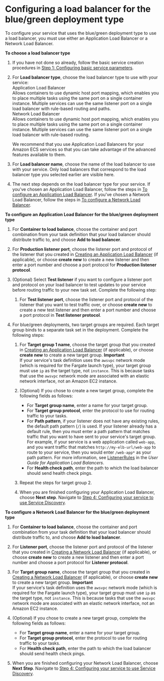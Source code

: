 # Configuring a load balancer for the blue/green deployment type<a name="service-create-loadbalancer-bluegreen"></a>

To configure your service that uses the blue/green deployment type to use a load balancer, you must use either an Application Load Balancer or a Network Load Balancer\.

**To choose a load balancer type**

1. If you have not done so already, follow the basic service creation procedures in [Step 1: Configuring basic service parameters](basic-service-params.md)\.

1. For **Load balancer type**, choose the load balancer type to use with your service:  
Application Load Balancer  
Allows containers to use dynamic host port mapping, which enables you to place multiple tasks using the same port on a single container instance\. Multiple services can use the same listener port on a single load balancer with rule\-based routing and paths\.  
Network Load Balancer  
Allows containers to use dynamic host port mapping, which enables you to place multiple tasks using the same port on a single container instance\. Multiple services can use the same listener port on a single load balancer with rule\-based routing\.

   We recommend that you use Application Load Balancers for your Amazon ECS services so that you can take advantage of the advanced features available to them\.

1. For **Load balancer name**, choose the name of the load balancer to use with your service\. Only load balancers that correspond to the load balancer type you selected earlier are visible here\.

1. The next step depends on the load balancer type for your service\. If you've chosen an Application Load Balancer, follow the steps in [To configure an Application Load Balancer](service-create-loadbalancer-rolling.md#create-service-configure-alb)\. If you've chosen a Network Load Balancer, follow the steps in [To configure a Network Load Balancer](service-create-loadbalancer-rolling.md#create-service-configure-nlb)\.<a name="create-service-configure-alb-bluegreen"></a>

**To configure an Application Load Balancer for the blue/green deployment type**

1. For **Container to load balance**, choose the container and port combination from your task definition that your load balancer should distribute traffic to, and choose **Add to load balancer**\.

1. For **Production listener port**, choose the listener port and protocol of the listener that you created in [Creating an Application Load Balancer](create-application-load-balancer.md) \(if applicable\), or choose **create new** to create a new listener and then enter a port number and choose a port protocol for **Production listener protocol**\.

1. \(Optional\) Select **Test listener** if you want to configure a listener port and protocol on your load balancer to test updates to your service before routing traffic to your new task set\. Complete the following step:

   1. For **Test listener port**, choose the listener port and protocol of the listener that you want to test traffic over, or choose **create new** to create a new test listener and then enter a port number and choose a port protocol in **Test listener protocol**\.

1. For blue/green deployments, two target groups are required\. Each target group binds to a separate task set in the deployment\. Complete the following steps:

   1. For **Target group 1 name**, choose the target group that you created in [Creating an Application Load Balancer](create-application-load-balancer.md) \(if applicable\), or choose **create new** to create a new target group\.
**Important**  
If your service's task definition uses the `awsvpc` network mode \(which is required for the Fargate launch type\), your target group must use `ip` as the target type, not `instance`\. This is because tasks that use the `awsvpc` network mode are associated with an elastic network interface, not an Amazon EC2 instance\.

   1. \(Optional\) If you chose to create a new target group, complete the following fields as follows:
      + For **Target group name**, enter a name for your target group\.
      + For **Target group protocol**, enter the protocol to use for routing traffic to your tasks\.
      + For **Path pattern**, if your listener does not have any existing rules, the default path pattern \(`/`\) is used\. If your listener already has a default rule, then you must enter a path pattern that matches traffic that you want to have sent to your service's target group\. For example, if your service is a web application called `web-app`, and you want traffic that matches `http://my-elb-url/web-app` to route to your service, then you would enter `/web-app*` as your path pattern\. For more information, see [ListenerRules](https://docs.aws.amazon.com/elasticloadbalancing/latest/application/load-balancer-listeners.html#listener-rules) in the *User Guide for Application Load Balancers*\.
      + For **Health check path**, enter the path to which the load balancer should send health check pings\.

   1. Repeat the steps for target group 2\.

   1. When you are finished configuring your Application Load Balancer, choose **Next step**\. Navigate to [Step 4: Configuring your service to use Service Discovery](service-configure-servicediscovery.md)\.<a name="create-service-configure-nlb-bluegreen"></a>

**To configure a Network Load Balancer for the blue/green deployment type**

1. For **Container to load balance**, choose the container and port combination from your task definition that your load balancer should distribute traffic to, and choose **Add to load balancer**\.

1. For **Listener port**, choose the listener port and protocol of the listener that you created in [Creating a Network Load Balancer](create-network-load-balancer.md) \(if applicable\), or choose **create new** to create a new listener and then enter a port number and choose a port protocol for **Listener protocol**\.

1. For **Target group name**, choose the target group that you created in [Creating a Network Load Balancer](create-network-load-balancer.md) \(if applicable\), or choose **create new** to create a new target group\.
**Important**  
If your service's task definition uses the `awsvpc` network mode \(which is required for the Fargate launch type\), your target group must use `ip` as the target type, not `instance`\. This is because tasks that use the `awsvpc` network mode are associated with an elastic network interface, not an Amazon EC2 instance\.

1. \(Optional\) If you chose to create a new target group, complete the following fields as follows:
   + For **Target group name**, enter a name for your target group\.
   + For **Target group protocol**, enter the protocol to use for routing traffic to your tasks\.
   + For **Health check path**, enter the path to which the load balancer should send health check pings\.

1. When you are finished configuring your Network Load Balancer, choose **Next Step**\. Navigate to [Step 4: Configuring your service to use Service Discovery](service-configure-servicediscovery.md)\.